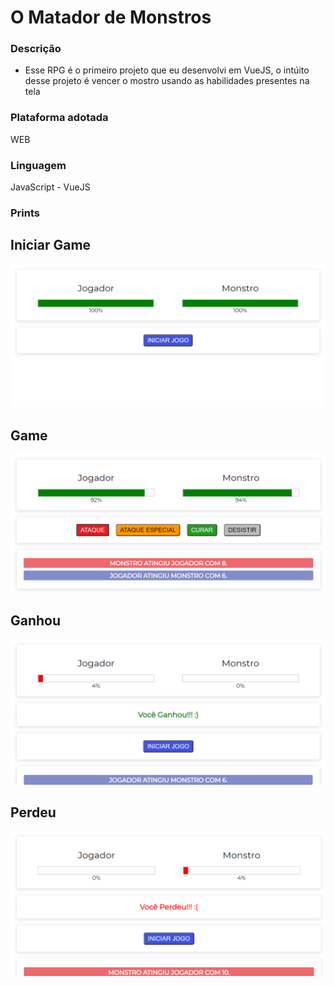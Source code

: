 # O Matador de Monstros

### Descrição
  - Esse RPG é o primeiro projeto que eu desenvolvi em VueJS, o intúito desse projeto é vencer o mostro usando as habilidades presentes na tela

### Plataforma adotada
  WEB
  
### Linguagem
  JavaScript - VueJS
  
### Prints
## Iniciar Game
  ![](prints/iniciar.PNG)
## Game
  ![](prints/play.PNG)
## Ganhou
  ![](prints/ganhou.PNG)
## Perdeu
  ![](prints/perdeu.PNG)
